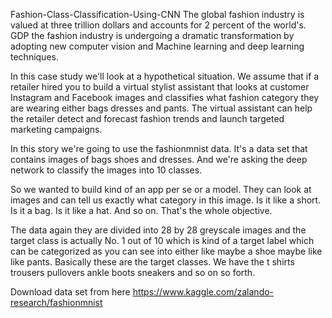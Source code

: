 Fashion-Class-Classification-Using-CNN
The global fashion industry is valued at three trillion dollars and accounts for 2 percent of the world's. GDP the fashion industry is undergoing a dramatic transformation by adopting new computer vision and Machine learning and deep learning techniques.

In this case study we'll look at a hypothetical situation. We assume that if a retailer hired you to build a virtual stylist assistant that looks at customer Instagram and Facebook images and classifies what fashion category they are wearing either bags dresses and pants. The virtual assistant can help the retailer detect and forecast fashion trends and launch targeted marketing campaigns.

In this story we're going to use the fashionmnist data. It's a data set that contains images of bags shoes and dresses. And we're asking the deep network to classify the images into 10 classes.

So we wanted to build kind of an app per se or a model. They can look at images and can tell us exactly what category in this image. Is it like a short. Is it a bag. Is it like a hat. And so on.
That's the whole objective.

The data again they are divided into 28 by 28 greyscale images and the target class is actually No. 1 out of 10 which is kind of a target label which can be categorized as you can see into either like maybe a shoe maybe like like pants. Basically these are the target classes. We have the t shirts trousers pullovers ankle boots sneakers and so on so forth.

Download data set from here https://www.kaggle.com/zalando-research/fashionmnist
